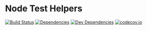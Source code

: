 Node Test Helpers
==================
[![Build Status][travis-image]][Travis CI]
[![Dependencies][dependencies-image]][Dependencies]
[![Dev Dependencies][devdependencies-image]][Dev Dependencies]
[![codecov.io][codecov-image]][Code Coverage]


[Code Coverage]: https://codecov.io/github/test-always-included/node-test-helpers?branch=develop
[codecov-image]: https://codecov.io/github/test-always-included/node-test-helpers/coverage.svg?branch=develop
[Dev Dependencies]: https://david-dm.org/test-always-included/node-test-helpers#info=devDependencies
[devdependencies-image]: https://david-dm.org/test-always-included/node-test-helpers/dev-status.png
[Dependencies]: https://david-dm.org/test-always-included/node-test-helpers
[dependencies-image]: https://david-dm.org/test-always-included/node-test-helpers.png
[travis-image]: https://secure.travis-ci.org/test-always-included/node-test-helpers.png
[Travis CI]: http://travis-ci.org/test-always-included/node-test-helpers
